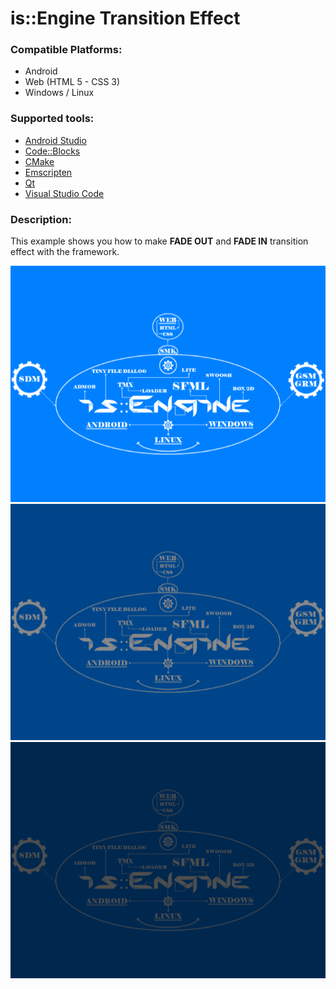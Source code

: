 # is::Engine Transition Effect
### Compatible Platforms:
- Android
- Web (HTML 5 - CSS 3)
- Windows / Linux

### Supported tools:
- [Android Studio](https://github.com/Is-Daouda/is-Engine#-android-studio)
- [Code::Blocks](https://github.com/Is-Daouda/is-Engine#-codeblocks)
- [CMake](https://github.com/Is-Daouda/is-Engine#-cmake)
- [Emscripten](https://github.com/Is-Daouda/is-Engine#-web-html-5---css-3)
- [Qt](https://github.com/Is-Daouda/is-Engine#-qt)
- [Visual Studio Code](https://github.com/Is-Daouda/is-Engine#-visual-studio-code)

### Description:
This example shows you how to make **FADE OUT** and **FADE IN** transition effect with the framework.

![image 1](./images/image_1.png)
![image 2](./images/image_2.png)
![image 3](./images/image_3.png)